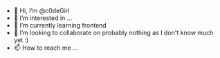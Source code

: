 - 👋 Hi, I’m @c0deGirl
- 👀 I’m interested in ...
- 🌱 I’m currently learning frontend 
- 💞️ I’m looking to collaborate on probably nothing as I don't know much yet :)
- 📫 How to reach me ...

<!---
c0deGirl/c0deGirl is a ✨ special ✨ repository because its `README.md` (this file) appears on your GitHub profile.
You can click the Preview link to take a look at your changes.
--->
